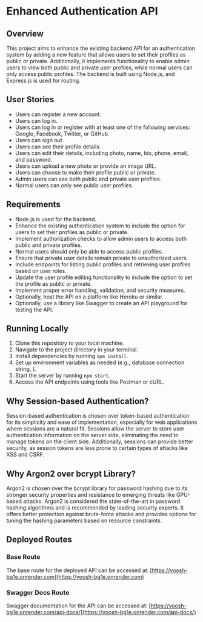 # Enhanced Authentication API

## Overview
This project aims to enhance the existing backend API for an authentication system by adding a new feature that allows users to set their profiles as public or private. Additionally, it implements functionality to enable admin users to view both public and private user profiles, while normal users can only access public profiles. The backend is built using Node.js, and Express.js is used for routing.

## User Stories
- Users can register a new account.
- Users can log in.
- Users can log in or register with at least one of the following services: Google, Facebook, Twitter, or GitHub.
- Users can sign out.
- Users can see their profile details.
- Users can edit their details, including photo, name, bio, phone, email, and password.
- Users can upload a new photo or provide an image URL.
- Users can choose to make their profile public or private.
- Admin users can see both public and private user profiles.
- Normal users can only see public user profiles.

## Requirements
- Node.js is used for the backend.
- Enhance the existing authentication system to include the option for users to set their profiles as public or private.
- Implement authorization checks to allow admin users to access both public and private profiles.
- Normal users should only be able to access public profiles.
- Ensure that private user details remain private to unauthorized users.
- Include endpoints for listing public profiles and retrieving user profiles based on user roles.
- Update the user profile editing functionality to include the option to set the profile as public or private.
- Implement proper error handling, validation, and security measures.
- Optionally, host the API on a platform like Heroku or similar.
- Optionally, use a library like Swagger to create an API playground for testing the API.

## Running Locally
1. Clone this repository to your local machine.
2. Navigate to the project directory in your terminal.
3. Install dependencies by running `npm install`.
4. Set up environment variables as needed (e.g., database connection string, ).
5. Start the server by running `npm start`.
6. Access the API endpoints using tools like Postman or cURL.

## Why Session-based Authentication?
Session-based authentication is chosen over token-based authentication for its simplicity and ease of implementation, especially for web applications where sessions are a natural fit. Sessions allow the server to store user authentication information on the server side, eliminating the need to manage tokens on the client side. Additionally, sessions can provide better security, as session tokens are less prone to certain types of attacks like XSS and CSRF.

## Why Argon2 over bcrypt Library?
Argon2 is chosen over the bcrypt library for password hashing due to its stronger security properties and resistance to emerging threats like GPU-based attacks. Argon2 is considered the state-of-the-art in password hashing algorithms and is recommended by leading security experts. It offers better protection against brute-force attacks and provides options for tuning the hashing parameters based on resource constraints.

## Deployed Routes

### Base Route
The base route for the deployed API can be accessed at:
[https://voosh-bg1e.onrender.com](https://voosh-bg1e.onrender.com)

### Swagger Docs Route
Swagger documentation for the API can be accessed at:
[https://voosh-bg1e.onrender.com/api-docs/](https://voosh-bg1e.onrender.com/api-docs/)
